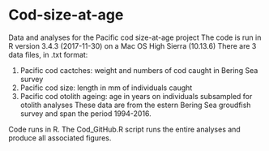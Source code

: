 # Cod-size-at-age
Data and analyses for the Pacific cod size-at-age project
The code is run in R version 3.4.3 (2017-11-30) on a Mac OS High Sierra (10.13.6)
There are 3 data files, in .txt format:
1. Pacific cod cactches: weight and numbers of cod caught in Bering Sea survey
2. Pacific cod size: length in mm of individuals caught
3. Pacific cod otolith ageing: age in years on individuals subsampled for otolith analyses
These data are from the estern Bering Sea groudfish survey and span the period 1994-2016. 

Code runs in R. The Cod_GitHub.R script runs the entire analyses and produce all associated figures.
